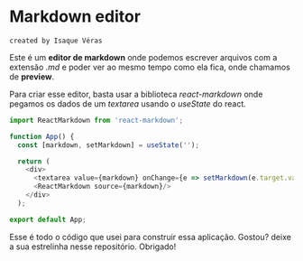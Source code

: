 # Markdown editor
`created by Isaque Véras`

Este é um **editor de markdown** onde podemos escrever arquivos com a extensão _.md_ e poder ver ao mesmo tempo como ela fica, onde chamamos de **preview**.

Para criar esse editor, basta usar a biblioteca _react-markdown_ onde pegamos os dados de um _textarea_ usando o _useState_ do react.

```js
import ReactMarkdown from 'react-markdown';

function App() {
  const [markdown, setMarkdown] = useState('');

  return (
    <div>
      <textarea value={markdown} onChange={e => setMarkdown(e.target.value)} />
      <ReactMarkdown source={markdown}/>
    </div>
  );

export default App;
```

Esse é todo o código que usei para construir essa aplicação. Gostou? deixe a sua estrelinha nesse repositório. Obrigado!
